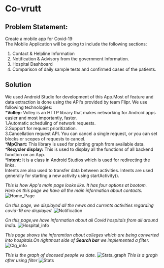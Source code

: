 # Co-vrutt
## Problem Statement:<br> 
Create a mobile app for Covid-19<br>
The Mobile Application will be going to include the following sections:
1) Contact & Helpline Information
2) Notification & Advisory from the government Information.
3) Hospital Dashboard
4) Comparison of daily sample tests and confirmed cases of the patients. 

## Solution  <br>
We used Android Studio for development of this App.Most of feature and data extraction is done using the API's provided by team Flipr.
We use following technologies:<br>
***Volley:** Volley is an HTTP library that makes networking for Android apps easier and most importantly, faster.<br>1.Automatic scheduling of network requests.<br>2.Support for request prioritization.<br>3.Cancellation request API. You can cancel a single request, or you can set blocks or scopes of requests to cancel.<br>
***MpChart:** This library is used for plotting graph from available data.<br>
***Recycler display:** This is used to display all the functions of all backend function on an App.<br>
***Intent:** It is a class in Android Studios which is used for redirecting the links.<br>
Intents are also used to transfer data between activities. Intents are used generally for starting a new activity using startActivity().<br>

*This is how App's main page looks like. It has four options at bootom.<br>Here on this page we have all the main information about contacts.* 
![Home_Page](https://user-images.githubusercontent.com/58518903/93097675-7f1ec500-f6c3-11ea-8d8d-4e25e257f7cc.jpg)

*On this page, we displayed all the news and currents activities regarding covid-19 are displayed.*
![Notification](https://user-images.githubusercontent.com/58518903/93101154-8fd13a00-f6c7-11ea-87f5-ce461677268b.jpg)

*On this page,we have information about all Covid hospitals from all around India.*
![Hospital_info](https://user-images.githubusercontent.com/58518903/93100820-3832ce80-f6c7-11ea-9c44-aacfd0618c13.jpg)

*This page shows the inforamtion about colleges which are being converted into hospitals.On rightmost side of **Search bar** we implemented a filter.*
![Clg_info](https://user-images.githubusercontent.com/58518903/93099104-454ebe00-f6c5-11ea-9dbf-4289c82441df.jpg)

*This is the graph of decesed people vs date.*
![Stats_graph](https://user-images.githubusercontent.com/58518903/93097965-e3418900-f6c3-11ea-973f-7f3fbe727fec.jpg)
*This is a gragh after using filter*
![Stats](https://user-images.githubusercontent.com/58518903/93097913-cf962280-f6c3-11ea-872e-16917484d640.jpg)





